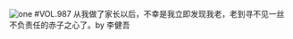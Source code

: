 ![one](http://image.wufazhuce.com/FofI_QsExbhX5YxG-CzA1NBWr_QS)
#VOL.987
从我做了家长以后，不幸是我立即发现我老，老到寻不见一丝不负责任的赤子之心了。by 李健吾
